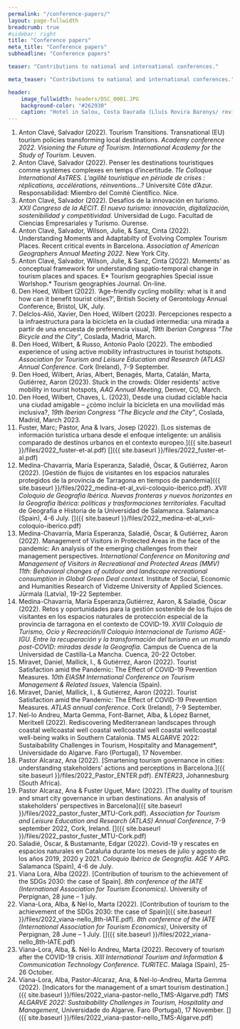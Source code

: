 ```yaml
---
permalink: "/conference-papers/"
layout: page-fullwidth
breadcrumb: true
#sidebar: right
title: "Conference papers"
meta_title: "Conference papers"
subheadline: "Conference papers"

teaser: "Contributions to national and international conferences." 

meta_teaser: "Contributions to national and international conferences."

header:
    image_fullwidth: headers/DSC_0001.JPG
    background-color: "#262930"
    caption: "Hotel in Salou, Costa Daurada (Lluís Rovira Barenys/ revistacambrils.cat)"
---
```


1. Anton Clavé, Salvador (2022). Tourism Transitions. Transnational (EU) tourism policies transforming local destinations. *Academy conference 2022. Visioning the Future of Tourism. International Academy for the Study of Tourism*. Leuven.
3. Anton Clavé, Salvador (2022). Penser les destinations touristiques comme systèmes complexes en temps d’incertitude. *11e Colloque International AsTRES. L’agilité touristique en période de crises : réplications, accélérations, réinventions...?* Université Côte d’Azur. Responsabilidad: Miembro del Comité Científico. Nice.
4. Anton Clavé, Salvador (2022). Desafíos de la innovación en turismo. *XXII Congreso de la AECIT. El nuevo turismo: innovación, digitalización, sostenibilidad y competitividad*. Universidad de Lugo. Facultad de Ciencias Empresariales y Turismo. Ourense. 
1. Anton Clavé, Salvador, Wilson, Julie, & Sanz, Cinta (2022). Understanding Moments and Adaptabilty of Evolving Complex Tourism Places. Recent critical events in Barcelona. *Association of American Geographers Annual Meeting 2022*. New York City. 
2. Anton Clavé, Salvador, Wilson, Julie, & Sanz, Cinta (2022). Moments’ as conceptual framework for understanding spatio-temporal change in tourism places and spaces. E* Tourism geographies Special issue Worlshop.* Tourism geographies Journal. On-line.
3. Den Hoed, Wilbert (2022). ‘Age-friendly cycling mobility: what is it and how can it benefit tourist cities?’, British Society of Gerontology Annual Conference, Bristol, UK, July.
3. Delclos-Alió, Xavier, Den Hoed, Wilbert (2023). Percepciones respecto a la infraestructura para la bicicleta en la ciudad intermedia: una mirada a partir de una encuesta de preferencia visual, *19th Iberian Congress “The Bicycle and the City”*, Coslada, Madrid, March.
4. Den Hoed, Wilbert, & Russo, Antonio Paolo (2022). The embodied experience of using active mobility infrastructures in tourist hotspots. *Association for Tourism and Leisure Education and Research (ATLAS) Annual Conference*. Cork (Ireland), 7-9 September.
5. Den Hoed, Wilbert, Arias, Albert, Benagés, Marta, Catalán, Marta, Gutiérrez, Aaron (2023). Stuck in the crowds: Older residents’ active mobility in tourist hotspots, *AAG Annual Meeting*, Denver, CO, March.
6. Den Hoed, Wilbert, Chaves, L. (2023), Desde una ciudad ciclable hacia una ciudad amigable – ¿cómo incluir la bicicleta en una movilidad más inclusiva?, *19th Iberian Congress “The Bicycle and the City”*, Coslada, Madrid, March 2023.
5. Fuster, Marc; Pastor, Ana & Ivars, Josep (2022). [Los sistemas de información turística urbana desde el enfoque inteligente: un análisis comparado de destinos urbanos en el contexto europeo.]({{ site.baseurl }}/files/2022_fuster-et-al.pdf) [<cite class='fa-solid fa-lg fa-file-pdf'></cite>]({{ site.baseurl }}/files/2022_fuster-et-al.pdf)
6. Medina-Chavarría, María Esperanza, Saladié, Òscar, & Gutiérrez, Aaron (2022). [Gestión de flujos de visitantes en los espacios naturales protegidos de la provincia de Tarragona en tiempos de pandemia]({{ site.baseurl }}/files/2022_medina-et-al_xvii-coloquio-iberico.pdf). *XVII Coloquio de Geografia Ibérica. Nuevas fronteras y nuevos horizontes en la Geografia Ibérica: políticas y trasformaciones territoriales*. Facultad de Geografia e Historia de la Universidad de Salamanca. Salamanca (Spain), 4-6 July. [<cite class='fa-solid fa-lg fa-file-pdf'></cite>]({{ site.baseurl }}/files/2022_medina-et-al_xvii-coloquio-iberico.pdf)
7. Medina-Chavarría, María Esperanza, Saladié, Òscar, & Gutiérrez, Aaron (2022). Management of Visitors in Protected Areas in the face of the pandemic: An analysis of the emerging challenges from their management perspectives. *International Conference on Monitoring and Management of Visitors in Recreational and Protected Areas (MMV) 11th: Behavioral changes of outdoor and landscape recreational consumption in Global Green Deal context.* Institute of Social, Economic and Humanities Research of Vidzeme University of Applied Sciences. Jūrmala (Latvia), 19-22 September.
8. Medina-Chavarría, María Esperanza,Gutiérrez, Aaron, & Saladié, Òscar (2022). Retos y oportunidades para la gestión sostenible de los flujos de visitantes en los espacios naturales de protección especial de la provincia de tarragona en el contexto de COVID-19. *XVIII Coloquio de Turismo, Ocio y Recreación/II Coloquio Internacional de Turismo AGE-IGU. Entre la recuperación y la transformación del turismo en un mundo post-COVID: miradas desde la Geografía.* Campus de Cuenca de la Universidad de Castilla-La Mancha. Cuenca, 20-22 October.
9. Miravet, Daniel, Mallick, I., & Gutiérrez, Aaron (2022). Tourist Satisfaction amid the Pandemic: The Effect of COVID-19 Prevention Measures. *10th EIASM International Conference on Tourism Management & Related Issues*, Valencia (Spain).
10. Miravet, Daniel, Mallick, I., & Gutiérrez, Aaron (2022). Tourist Satisfaction amid the Pandemic: The Effect of COVID-19 Prevention Measures. *ATLAS annual conference*. Cork (Ireland), 7-9 September. 
11. Nel-lo Andreu, Marta Gemma, Font-Barnet, Alba, & López Barnet, Meritxell (2022). Rediscovering Mediterranean landscapes through coastal wellcoastal well coastal wellcoastal well coastal wellcoastal well-being walks in Southern Catalonia. TMS ALGARVE 2022: Sustaibability Challenges in Tourism, Hospitality and Management*, Universidade do Algarve. Faro (Portugal), 17 November.
12. Pastor Alcaraz, Ana (2022). [Smartening tourism governance in cities: understanding stakeholders’ actions and perceptions in Barcelona.]({{ site.baseurl }}/files/2022_Pastor_ENTER.pdf). *ENTER23*, Johannesburg (South Africa).
13. Pastor Alcaraz, Ana & Fuster Uguet, Marc (2022). [The duality of tourism and smart city governance in urban destinations. An analysis of stakeholders’ perspectives in Barcelona]({{ site.baseurl }}/files/2022_pastor_fuster_MTU-Cork.pdf). *Association for Tourism and Leisure Education and Research (ATLAS) Annual Conference*, 7-9 september 2022, Cork, Ireland. [<cite class='fa-solid fa-lg fa-file-pdf'></cite>]({{ site.baseurl }}/files/2022_pastor_fuster_MTU-Cork.pdf)
14. Saladié, Òscar, & Bustamante, Edgar (2022). Covid-19 y rescates en espacios naturales en Cataluña durante los meses de julio y agosto de los años 2019, 2020 y 2021. *Coloquio Ibérico de Geografía. AGE Y APG.* Salamanca (Spain), 4-6 de July.
15. Viana Lora, Alba (2022). [Contribution of tourism to the achievement of the SDGs 2030: the case of Spain]. *8th conference of the IATE (International Association for Tourism Economics)*. University of Perpignan, 28 june – 1 july.
16. Viana-Lora, Alba, & Nel·lo, Marta (2022). [Contribution of tourism to the achievement of the SDGs 2030: the case of Spain]({{ site.baseurl }}/files/2022_viana-nello_8th-IATE.pdf). *8th conference of the IATE (International Association for Tourism Economics)*, University of Perpignan, 28 June – 1 July. [<cite class='fa-solid fa-lg fa-file-pdf'></cite>]({{ site.baseurl }}/files/2022_viana-nello_8th-IATE.pdf)
17. Viana-Lora, Alba, &. Nel·lo Andreu, Marta (2022). Recovery of tourism after the COVID-19 crisis. *XIII International Tourism and Information & Communication Technology Conference. TURITEC*. Malaga (Spain), 25-26 October.
18. Viana-Lora, Alba, Pastor-Alcaraz, Ana, & Nel-lo-Andreu, Marta Gemma (2022). [Indicators for the management of a smart tourism destination.]({{ site.baseurl }}/files/2022_viana-pastor-nello_TMS-Algarve.pdf) *TMS ALGARVE 2022: Sustaibability Challenges in Tourism, Hospitality and Management*, Universidade do Algarve. Faro (Portugal), 17 November. [<cite class='fa-solid fa-lg fa-file-pdf'></cite>]({{ site.baseurl }}/files/2022_viana-pastor-nello_TMS-Algarve.pdf)


